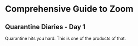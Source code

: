 # Comprehensive Guide to Zoom

## Quarantine Diaries - Day 1
 Quarantine hits you hard. This is one of the products of that. 
